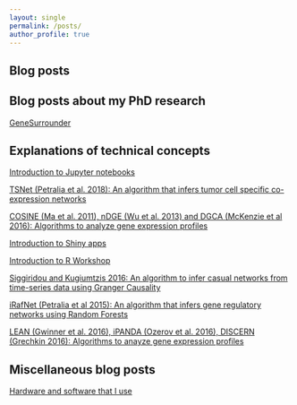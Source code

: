 ```yaml
---
layout: single
permalink: /posts/
author_profile: true
---
```


Blog posts 
--------------------

## Blog posts about my PhD research

[GeneSurrounder](https://sahildshah1.github.io/GeneSurrounder/)  


## Explanations of technical concepts 

[Introduction to Jupyter notebooks](https://docs.google.com/presentation/d/1HsDFKNDNp4-dms5JUGZiv8SDOpfa2FzxiOizS65_gig/edit?usp=sharing)


[TSNet (Petralia et al. 2018): An algorithm that infers tumor cell specific 
co-expression networks](https://docs.google.com/presentation/d/1Zwc3FA9h0_cIUlcD6o3ea0vi-Rqi2dT0cSRTB4Mml58/edit?usp=sharing)

[COSINE (Ma et al. 2011), nDGE (Wu et al. 2013) and DGCA (McKenzie et al 2016): Algorithms to analyze gene expression profiles](https://docs.google.com/presentation/d/1AYGPOBZaPaedK2xa2p_V4uCElYk_i9tAYVaiMueIA-k/edit?usp=sharing)


[Introduction to Shiny apps](https://github.com/sahildshah1/shiny-groupmtg/blob/master/figs/main.pdf)

[Introduction to R Workshop](https://github.com/sahildshah1/mglcRWorkshop/blob/master/RWorkshop.pdf)

[Siggiridou and Kugiumtzis 2016: An algorithm to infer casual networks from 
time-series data using Granger Causality](https://drive.google.com/file/d/1bpves7-zpKIhTpZA2f6NLlJynSDBkIqi/view?usp=sharing)

[iRafNet (Petralia et al 2015): An algorithm that infers gene regulatory networks using
Random Forests](https://drive.google.com/file/d/1oma2KF-FnkC4M2D0ThoQMsdLLT-H2bw3/view?usp=sharing)

[LEAN (Gwinner et al. 2016), iPANDA (Ozerov et al. 2016), DISCERN (Grechkin 2016): 
Algorithms to anayze gene expression profiles](https://drive.google.com/file/d/1ISUlflpnK2It3iAI_bXyDXxx3R0-bnCr/view?usp=sharing)




## Miscellaneous blog posts 

[Hardware and software that I use](https://sahildshah1.github.io/usesthis/)






